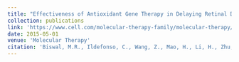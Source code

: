 ```yaml
---
title: "Effectiveness of Antioxidant Gene Therapy in Delaying Retinal Degeneration"
collection: publications
link: 'https://www.cell.com/molecular-therapy-family/molecular-therapy/fulltext/S1525-0016(16)34002-3'
date: 2015-05-01
venue: 'Molecular Therapy'
citation: 'Biswal, M.R., Ildefonso, C., Wang, Z., Mao, H., Li, H., Zhu, P., Quinones, G., & Lewin, A.S. (2015). Effectiveness of Antioxidant Gene Therapy in Delaying Retinal Degeneration. Molecular Therapy, 23, S156.'
---
```

